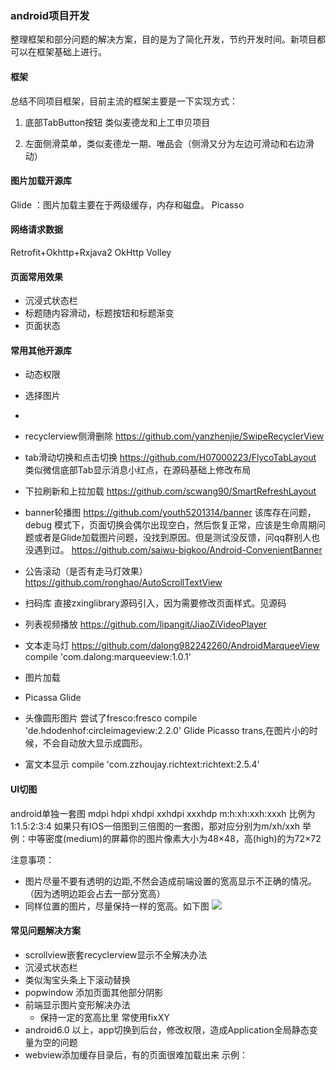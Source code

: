 ### android项目开发
整理框架和部分问题的解决方案，目的是为了简化开发，节约开发时间。新项目都可以在框架基础上进行。

#### 框架
总结不同项目框架，目前主流的框架主要是一下实现方式：
1. 底部TabButton按钮 类似麦德龙和上工申贝项目

2. 左面侧滑菜单，类似麦德龙一期、唯品会（侧滑又分为左边可滑动和右边滑动）

#### 图片加载开源库
Glide ：图片加载主要在于两级缓存，内存和磁盘。
Picasso


#### 网络请求数据
Retrofit+Okhttp+Rxjava2
OkHttp
Volley

#### 页面常用效果
- 沉浸式状态栏
- 标题随内容滑动，标题按钮和标题渐变
- 页面状态

#### 常用其他开源库
- 动态权限

- 选择图片
- 

- recyclerview侧滑删除
https://github.com/yanzhenjie/SwipeRecyclerView

- tab滑动切换和点击切换
https://github.com/H07000223/FlycoTabLayout
类似微信底部Tab显示消息小红点，在源码基础上修改布局

- 下拉刷新和上拉加载
https://github.com/scwang90/SmartRefreshLayout
  
- banner轮播图
 https://github.com/youth5201314/banner
  该库存在问题，debug	模式下，页面切换会偶尔出现空白，然后恢复正常，应该是生命周期问题或者是Glide加载图片问题，没找到原因。但是测试没反馈，问qq群别人也没遇到过。
 https://github.com/saiwu-bigkoo/Android-ConvenientBanner

 
- 公告滚动（是否有走马灯效果）
https://github.com/ronghao/AutoScrollTextView

- 扫码库
直接zxinglibrary源码引入，因为需要修改页面样式。见源码

- 列表视频播放
 https://github.com/lipangit/JiaoZiVideoPlayer
 
- 文本走马灯
https://github.com/dalong982242260/AndroidMarqueeView
compile 'com.dalong:marqueeview:1.0.1'

- 图片加载
- Picassa   Glide

- 头像圆形图片
尝试了fresco:fresco
 compile 'de.hdodenhof:circleimageview:2.2.0'
 Glide Picasso trans,在图片小的时候，不会自动放大显示成圆形。
 
 - 富文本显示
 compile 'com.zzhoujay.richtext:richtext:2.5.4'


#### UI切图
android单独一套图
mdpi
hdpi
xhdpi
xxhdpi
xxxhdp
m:h:xh:xxh:xxxh 比例为 1:1.5:2:3:4
如果只有IOS一倍图到三倍图的一套图，那对应分别为m/xh/xxh
举例：中等密度(medium)的屏幕你的图片像素大小为48×48，高(high)的为72×72

注意事项：
- 图片尽量不要有透明的边距,不然会造成前端设置的宽高显示不正确的情况。（因为透明边距会占去一部分宽高）
- 同样位置的图片，尽量保持一样的宽高。如下图
 ![](/images/bottom_nav.png)
 
 
#### 常见问题解决方案
- scrollview嵌套recyclerview显示不全解决办法
- 沉浸式状态栏
- 类似淘宝头条上下滚动替换
- popwindow 添加页面其他部分阴影
- 前端显示图片变形解决办法
	- 保持一定的宽高比里 常使用fixXY
- android6.0 以上，app切换到后台，修改权限，造成Application全局静态变量为空的问题
- webview添加缓存目录后，有的页面很难加载出来
示例：





